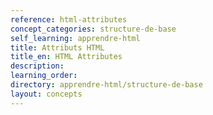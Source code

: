 ```yaml
---
reference: html-attributes
concept_categories: structure-de-base
self_learning: apprendre-html
title: Attributs HTML
title_en: HTML Attributes
description:
learning_order:
directory: apprendre-html/structure-de-base
layout: concepts
---
```

